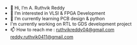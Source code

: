 - 👋 Hi, I’m A. Ruthvik Reddy
- 👀 I’m interested in VLSI & FPGA Development
- 🌱 I’m currently learning PCB design & python
-    I'm currently working on RTL to GDS development project 
- 📫 How to reach me : ruthvikreddy04@gmail.com
reddy.ruthvik0411@gmail.com

<!---
Ruthvik-reddy-A/Ruthvik-reddy-A is a ✨ special ✨ repository because its `README.md` (this file) appears on your GitHub profile.
You can click the Preview link to take a look at your changes.
--->
